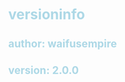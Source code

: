 <body>
    <h1 style="color: lightblue">versioninfo</h1>
    <h2 style="color: lightblue">
    author: waifusempire
    </h2>
    <h2 style="color: lightblue">
    version: 2.0.0
    </h2>
</body>
